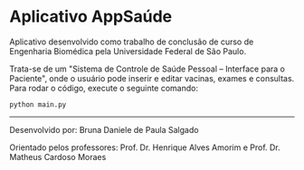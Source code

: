 <h1>Aplicativo AppSaúde</h1>

Aplicativo desenvolvido como trabalho de conclusão de curso de Engenharia Biomédica pela Universidade Federal de São Paulo.

Trata-se de um "Sistema de Controle de Saúde Pessoal – Interface para o Paciente", onde o usuário pode inserir e editar vacinas, exames e consultas. 
Para rodar o código, execute o seguinte comando: 
```
python main.py
```
<hr>
Desenvolvido por: Bruna Daniele de Paula Salgado


Orientado pelos professores: Prof. Dr. Henrique Alves Amorim e Prof. Dr. Matheus Cardoso Moraes
